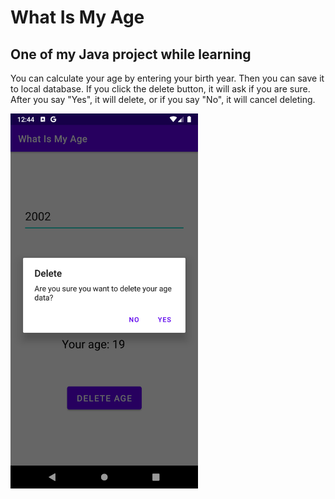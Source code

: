 # What Is My Age
## One of my Java project while learning <br>
You can calculate your age by entering your birth year. Then you can save it to local database. If you click the delete button, it will ask if you are sure. After you say "Yes", it will delete, or if you say "No", it will cancel deleting.

<img src="https://raw.githubusercontent.com/isikenes/whatismyage/main/ss.png" width=300>